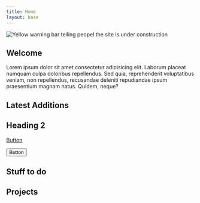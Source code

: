 ```yaml
---
title: Home
layout: base
---
```


<img src="/public/img/gifs/underconstruction.gif" alt="Yellow warning bar telling peopel the site is under construction" class="pixel full-img">

## Welcome

Lorem ipsum dolor sit amet consectetur adipisicing elit. Laborum placeat numquam culpa doloribus repellendus. Sed quia, reprehenderit voluptatibus veniam, non repellendus, recusandae deleniti repudiandae ipsum praesentium magnam natus. Quidem, neque?

## Latest Additions

## Heading 2

<a href="" class="button">Button</a>

<button>Button</button>

## Stuff to do

## Projects
